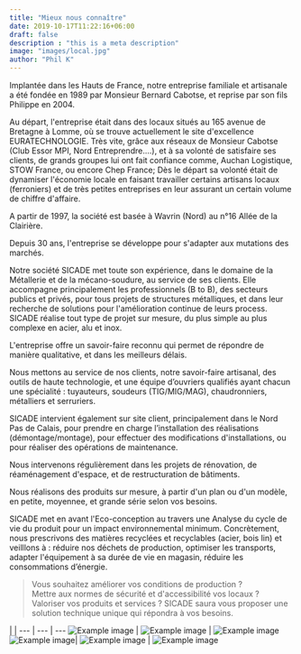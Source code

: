```yaml
---
title: "Mieux nous connaître"
date: 2019-10-17T11:22:16+06:00
draft: false
description : "this is a meta description"
image: "images/local.jpg"
author: "Phil K"
---
```


Implantée dans les Hauts de France, notre entreprise familiale et artisanale a été fondée en 1989 par Monsieur Bernard Cabotse, et reprise par son fils Philippe en 2004.

Au départ, l'entreprise était dans des locaux situés au 165 avenue de Bretagne à Lomme, où se trouve actuellement le site d'excellence EURATECHNOLOGIE.
Très vite, grâce aux réseaux de Monsieur Cabotse (Club Essor MPI, Nord Entreprendre....), et à sa volonté de satisfaire ses clients, de grands groupes lui ont fait confiance comme, Auchan Logistique, STOW France, ou encore Chep France; Dès le départ sa volonté était de dynamiser l'économie locale en faisant travailler certains artisans locaux (ferroniers) et de très petites entreprises en leur assurant un certain volume de chiffre d'affaire.    

A partir de 1997, la société est basée à Wavrin (Nord) au n°16 Allée de la Clairière.

Depuis 30 ans, l'entreprise se développe pour s'adapter aux mutations des marchés.

Notre société SICADE met toute son expérience, dans le domaine de la Métallerie et de la mécano-soudure, au service de ses clients. Elle accompagne principalement les professionnels (B to B), des secteurs publics et privés, pour tous projets de structures métalliques, et dans leur recherche de solutions pour l'amélioration continue de leurs process. 
SICADE réalise tout type de projet sur mesure, du plus simple au plus complexe en acier, alu et inox. 

L'entreprise offre un savoir-faire reconnu qui permet de répondre de manière qualitative, et dans les meilleurs délais.

Nous mettons au service de nos clients, notre savoir-faire artisanal, des outils de haute technologie, et une équipe  d’ouvriers qualifiés ayant chacun une spécialité : tuyauteurs, soudeurs (TIG/MIG/MAG), chaudronniers, métalliers et serruriers.

SICADE intervient également sur site client, principalement dans le Nord Pas de Calais, pour prendre en charge l’installation des réalisations (démontage/montage), pour effectuer des modifications d'installations, ou pour réaliser des opérations de maintenance. 

Nous intervenons régulièrement dans les projets de rénovation, de réaménagement d'espace, et de restructuration de bâtiments.

Nous réalisons des produits sur mesure, à partir d'un plan ou d'un modèle, en petite,  moyennee, et grande série selon vos besoins.

SICADE met en avant l'Eco-conception au travers une Analyse du cycle de vie du produit pour un impact environnemental minimum.
Concrètement, nous prescrivons des matières recyclées et recyclables (acier, bois lin) et veilllons à :
réduire nos déchets de production, optimiser les transports, adapter l'équipement à sa durée de vie en magasin, réduire les consommations d’énergie.

>Vous souhaitez améliorer vos conditions de production ?       
>Mettre aux normes de sécurité et d'accessibilité vos locaux ? 
Valoriser vos produits et services ?
>SICADE saura vous proposer une solution technique unique qui répondra à vos besoins. 

                                                                                                                                                      
                             
                                         

 | | 
--- | --- | ---
![Example image](/images/perceuse.png) | ![Example image](/images/soudeur2.jpg) | ![Example image](/images/meuleuse.jpg) 
 ![Example image](/images/atelier.png)| ![Example image](/images/rolls.jpg) | ![Example image](/images/atelier2.png)